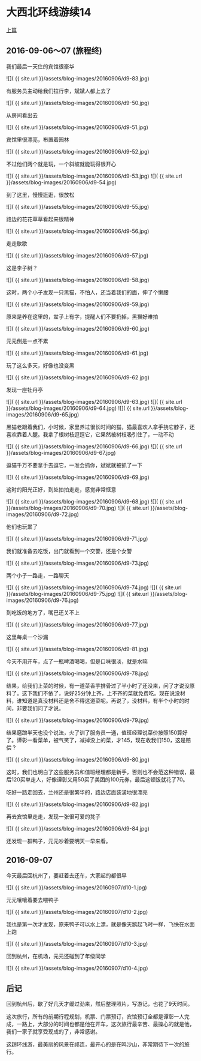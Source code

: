 大西北环线游续14
========================

[上篇](/2016/09/06/大西北14.html)

2016-09-06～07 (旅程终)
------------------------

我们最后一天住的宾馆很豪华

![]( {{ site.url }}/assets/blog-images/20160906/d9-83.jpg)

有服务员主动给我们拉行李，斌斌人都上去了

![]( {{ site.url }}/assets/blog-images/20160906/d9-50.jpg)

从房间看出去

![]( {{ site.url }}/assets/blog-images/20160906/d9-51.jpg)

宾馆里很漂亮，布置着园林

![]( {{ site.url }}/assets/blog-images/20160906/d9-52.jpg)

不过他们两个就是玩，一个斜坡就能玩得很开心

![]( {{ site.url }}/assets/blog-images/20160906/d9-53.jpg)
![]( {{ site.url }}/assets/blog-images/20160906/d9-54.jpg)

到了这里，慢慢逛逛，很放松

![]( {{ site.url }}/assets/blog-images/20160906/d9-55.jpg)

路边的花花草草看起来很精神

![]( {{ site.url }}/assets/blog-images/20160906/d9-56.jpg)

走走歇歇

![]( {{ site.url }}/assets/blog-images/20160906/d9-57.jpg)

这是李子树？

![]( {{ site.url }}/assets/blog-images/20160906/d9-58.jpg)

这时，两个小子发现一只黑猫，不怕人，还当着我们的面，伸了个懒腰

![]( {{ site.url }}/assets/blog-images/20160906/d9-59.jpg)

原来是养在这里的，盆子上有字，提醒人们不要扔掉，黑猫好难拍

![]( {{ site.url }}/assets/blog-images/20160906/d9-60.jpg)

元元倒是一点不累

![]( {{ site.url }}/assets/blog-images/20160906/d9-61.jpg)

玩了这么多天，好像也没变黑

![]( {{ site.url }}/assets/blog-images/20160906/d9-62.jpg)

发现一座牡丹亭

![]( {{ site.url }}/assets/blog-images/20160906/d9-63.jpg)
![]( {{ site.url }}/assets/blog-images/20160906/d9-64.jpg)
![]( {{ site.url }}/assets/blog-images/20160906/d9-65.jpg)

黑猫老跟着我们，小时候，家里养过很长时间的猫，猫最喜欢人拿手挠它脖子，还喜欢靠着人腿。我拿了根树枝逗逗它，它果然被树枝吸引住了，一动不动

![]( {{ site.url }}/assets/blog-images/20160906/d9-66.jpg)
![]( {{ site.url }}/assets/blog-images/20160906/d9-67.jpg)

逗猫千万不要拿手去逗它，一准会抓你，斌斌就被抓了一下

![]( {{ site.url }}/assets/blog-images/20160906/d9-69.jpg)

这时的阳光正好，到处拍拍走走，感觉非常惬意

![]( {{ site.url }}/assets/blog-images/20160906/d9-68.jpg)
![]( {{ site.url }}/assets/blog-images/20160906/d9-70.jpg)
![]( {{ site.url }}/assets/blog-images/20160906/d9-72.jpg)

他们也玩累了

![]( {{ site.url }}/assets/blog-images/20160906/d9-71.jpg)

我们就准备去吃饭，出门就看到一个交警，还是个女警

![]( {{ site.url }}/assets/blog-images/20160906/d9-73.jpg)

两个小子一路走，一路聊天

![]( {{ site.url }}/assets/blog-images/20160906/d9-74.jpg)
![]( {{ site.url }}/assets/blog-images/20160906/d9-75.jpg)
![]( {{ site.url }}/assets/blog-images/20160906/d9-76.jpg)

到吃饭的地方了，嘴巴还关不上

![]( {{ site.url }}/assets/blog-images/20160906/d9-77.jpg)

这里每桌一个沙漏

![]( {{ site.url }}/assets/blog-images/20160906/d9-81.jpg)

今天不用开车，点了一瓶啤酒喝喝，但是口味很淡，就是水嘛

![]( {{ site.url }}/assets/blog-images/20160906/d9-78.jpg)

结果，给我们上菜的时候，有一道菜香芋排骨过了半小时了还没来，问了才说没原料了。这下我们不依了，说好25分钟上齐，上不齐的菜就免费吃。现在说没材料，谁知道是真没材料还是舍不得这道菜呢。再说了，没材料，有半个小时的时间，非要我们问了才说。

![]( {{ site.url }}/assets/blog-images/20160906/d9-79.jpg)

结果磨蹭半天也没个说法，火了训了服务员一通，值班经理说菜价按照150算好了。谭彰一看菜单，被气笑了，减掉没上的菜，才145，现在收我们150，这是赔偿？

![]( {{ site.url }}/assets/blog-images/20160906/d9-80.jpg)

这时，我们也明白了这些服务员和值班经理都是新手，否则也不会范这种错误，最后120买单走人，好像谭彰又用50买了美团的100元券，最后这顿饭就花了70。

吃好一路走回去，兰州还是很繁华的，路边店面装潢地很漂亮

![]( {{ site.url }}/assets/blog-images/20160906/d9-82.jpg)

再去宾馆里走走，发现一张很可爱的凳子

![]( {{ site.url }}/assets/blog-images/20160906/d9-84.jpg)

还发现一群鸭子，元元吵着要明天一早来看。

2016-09-07
------------------------

今天最后回杭州了，要赶着去还车，大家起的都很早

![]( {{ site.url }}/assets/blog-images/20160907/d10-1.jpg)

元元嚷嚷着要去喂鸭子

![]( {{ site.url }}/assets/blog-images/20160907/d10-2.jpg)

我也是第一次才发现，原来鸭子可以水上漂，就是像天鹅起飞时一样，飞快在水面上跑

![]( {{ site.url }}/assets/blog-images/20160907/d10-3.jpg)

回到杭州，在机场，元元还碰到了年级同学

![]( {{ site.url }}/assets/blog-images/20160907/d10-4.jpg)

后记
------------------------

回到杭州后，歇了好几天才缓过劲来，然后整理照片，写游记，也花了9天时间。

这次旅行，所有的前期行程规划，机票、门票预订，宾馆预订全都是谭彰一人完成，一路上，大部分的时间也都是他在开车，这次旅行最辛苦、最操心的就是他，我们一家子就享受现成的了，非常感谢。

这趟环线游，最美丽的风景在祁连，最开心的是在鸣沙山，非常期待下一次的旅行。